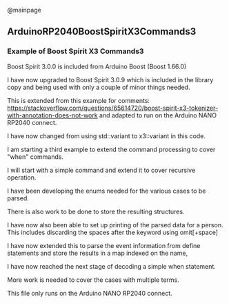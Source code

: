 @mainpage

## ArduinoRP2040BoostSpiritX3Commands3

### Example of Boost Spirit X3 Commands3

Boost Spirit 3.0.0 is included from Arduino Boost (Boost 1.66.0)

I have now upgraded to Boost Spirit 3.0.9 which is included in the library copy and being used with only a couple of minor things needed.

This is extended from this example for comments:
https://stackoverflow.com/questions/65614720/boost-spirit-x3-tokenizer-with-annotation-does-not-work
and adapted to run on the Arduino NANO RP2040 connect.

I have now changed from using std::variant to x3::variant in this code.

I am starting a third example to extend the command processing to cover "when" commands.

I will start with a simple command and extend it to cover recursive operation.

I have been developing the enums needed for the various cases to be parsed.

There is also work to be done to store the resulting structures.

I have now also been able to set up printing of the parsed data for a person. This includes discarding the spaces after the keyword using omit[+space]

I have now extended this to parse the event information from define statements and store the results in a map indexed on the name,

I have now reached the next stage of decoding a simple when statement.

More work is needed to cover the cases with multiple terms.

This file only runs on the Arduino NANO RP2040 connect.
